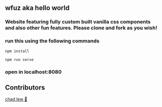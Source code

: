 ## wfuz aka hello world

### Website featuring fully custom built vanilla css components and also other fun features. Please clone and fork as you wish!

### run this using the following commands

```
npm install
```

```
npm run serve
```

### open in localhost:8080

## Contributors

[chad lew 🐷](https://www.linkedin.com/in/chad-lew-7586711a0/)
